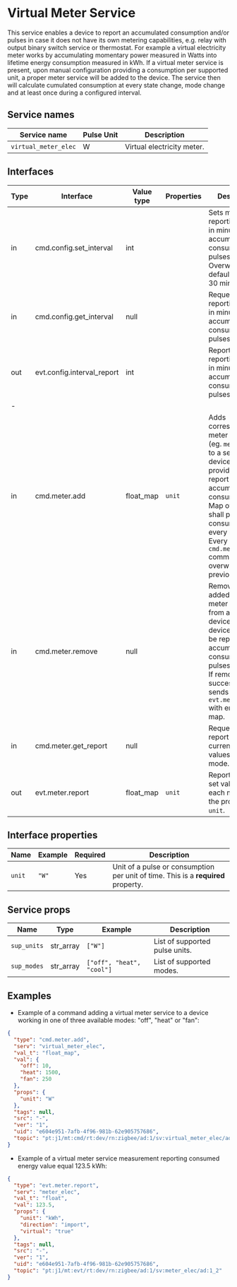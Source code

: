 # Virtual Meter Service

This service enables a device to report an accumulated consumption and/or pulses in case it does not have its own metering capabilities, e.g. relay with output binary switch
service or thermostat. For example a virtual electricity meter works by accumulating momentary power measured in Watts into lifetime energy consumption
measured in kWh. If a virtual meter service is present, upon manual configuration providing a consumption per supported unit, a proper meter service will be added to the device.
The service then will calculate cumulated consumption at every state change, mode change and at least once during a configured interval.

## Service names

| Service name         | Pulse Unit | Description                |
|----------------------|------------|----------------------------|
| `virtual_meter_elec` | W          | Virtual electricity meter. |

## Interfaces

| Type | Interface                  | Value type | Properties | Description                                                                                                                                                                                                                                    |
|------|----------------------------|------------|------------|------------------------------------------------------------------------------------------------------------------------------------------------------------------------------------------------------------------------------------------------|
| in   | cmd.config.set_interval    | int        |            | Sets minimal reporting interval in minutes for accumulated consumption and pulses. Overwrites a default value of 30 minutes.                                                                                                                   |
| in   | cmd.config.get_interval    | null       |            | Requests reporting interval in minutes for accumulated consumption and pulses.                                                                                                                                                                 |
| out  | evt.config.interval_report | int        |            | Reports reporting interval in minutes for accumulated consumption and pulses.                                                                                                                                                                  |
| -    |                            |            |            |                                                                                                                                                                                                                                                |
| in   | cmd.meter.add              | float_map  | `unit`     | Adds corresponding meter service (eg. `meter_elec`) to a selected device and the provided `unit` to report accumulated consumption. Map of floats shall provide consumption for every mode. Every `cmd.meter.add` command overwrites previous. |
| in   | cmd.meter.remove           | null       |            | Removes all added virtual meter services from a selected device. The device shall not be reporting accumulated consumption nor pulses anymore. If removal was successful sends `evt.meter.report` with empty float map.                        |
| in   | cmd.meter.get_report       | null       |            | Requests the report of the currently set values for each mode.                                                                                                                                                                                 |
| out  | evt.meter.report           | float_map  | `unit`     | Reports currently set values for each mode and the provided `unit`.                                                                                                                                                                            |

## Interface properties

| Name   | Example | Required | Description                                                                       |
|--------|---------|----------|-----------------------------------------------------------------------------------|
| `unit` | `"W"`   | Yes      | Unit of a pulse or consumption per unit of time. This is a **required** property. |

## Service props

| Name        | Type      | Example                   | Description                    |
|-------------|-----------|---------------------------|--------------------------------|
| `sup_units` | str_array | `["W"]`                   | List of supported pulse units. |
| `sup_modes` | str_array | `["off", "heat", "cool"]` | List of supported modes.       |

## Examples

* Example of a command adding a virtual meter service to a device working in one of three available modes: "off", "heat" or "fan":

```json
{
  "type": "cmd.meter.add",
  "serv": "virtual_meter_elec",
  "val_t": "float_map",
  "val": {
    "off": 10,
    "heat": 1500,
    "fan": 250
  },
  "props": {
    "unit": "W"
  },
  "tags": null,
  "src": "-",
  "ver": "1",
  "uid": "e604e951-7afb-4f96-981b-62e905757686",
  "topic": "pt:j1/mt:cmd/rt:dev/rn:zigbee/ad:1/sv:virtual_meter_elec/ad:1_2"
}
```

* Example of a virtual meter service measurement reporting consumed energy value equal 123.5 kWh:

```json
{
  "type": "evt.meter.report",
  "serv": "meter_elec",
  "val_t": "float",
  "val": 123.5,
  "props": {
    "unit": "kWh",
    "direction": "import",
    "virtual": "true"
  },
  "tags": null,
  "src": "-",
  "ver": "1",
  "uid": "e604e951-7afb-4f96-981b-62e905757686",
  "topic": "pt:j1/mt:evt/rt:dev/rn:zigbee/ad:1/sv:meter_elec/ad:1_2"
}
```